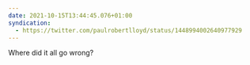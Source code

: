```yaml
---
date: 2021-10-15T13:44:45.076+01:00
syndication:
  - https://twitter.com/paulrobertlloyd/status/1448994002640977929
---
```

Where did it all go wrong?
